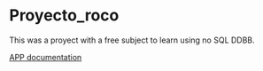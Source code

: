 # Proyecto_roco


This was a proyect with a free subject to learn using no SQL DDBB.

[APP documentation](./Manual520Creador%20de%20vias.pdf)



